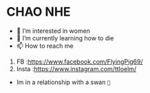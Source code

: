 # CHAO NHE
- 👀 I’m interested in women
- 🌱 I’m currently learning how to die
- 📫 How to reach me
1. FB :https://www.facebook.com/FlyingPig69/
2. Insta :https://www.instagram.com/ttloelm/
- Im in a relationship with a swan `🦢`
